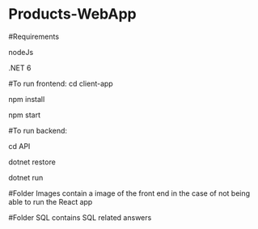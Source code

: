 # Products-WebApp

#Requirements 

nodeJs

.NET 6

#To run frontend:
cd client-app

npm install

npm start

#To run backend:

cd API

dotnet restore

dotnet run

#Folder Images contain a image of the front end in the case of not being able to run the React app

#Folder SQL contains SQL related answers 
